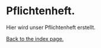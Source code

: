 # Pflichtenheft.
Hier wird unser Pflichtenheft erstellt.

[Back to the index page.](https://Kiratsuwa.github.io/biochemistry/index.md)